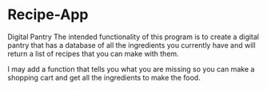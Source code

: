 # Recipe-App
Digital Pantry
The intended functionality of this program is to create a digital pantry that has a database of all the ingredients you currently have and will return a list of recipes that you can make with them. 

I may add a function that tells you what you are missing so you can make a shopping cart and get all the ingredients to make the food.
